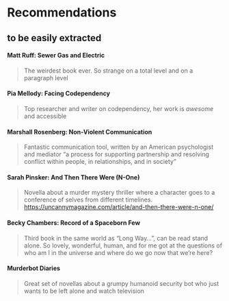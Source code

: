 # Recommendations
## to be easily extracted

#### Matt Ruff: Sewer Gas and Electric
> The weirdest book ever. So strange on a total level and on a paragraph level

#### Pia Mellody: Facing Codependency
> Top researcher and writer on codependency, her work is *awesome* and accessible

#### Marshall Rosenberg: Non-Violent Communication
> Fantastic communication tool, written by an American psychologist and mediator “a process for supporting partnership and resolving conflict within people, in relationships, and in society” 

#### Sarah Pinsker: And Then There Were (N-One)
> Novella about a murder mystery thriller where a character goes to a conference of selves from different timelines. https://uncannymagazine.com/article/and-then-there-were-n-one/ 

#### Becky Chambers: Record of a Spaceborn Few
> Third book in the same world as “Long Way…”, can be read stand alone. So lovely, wonderful, human, and for me got at the questions of who am I in the universe and where do we go now that we’re here?

#### Murderbot Diaries
> Great set of novellas about a grumpy humanoid security bot who just wants to be left alone and watch television
